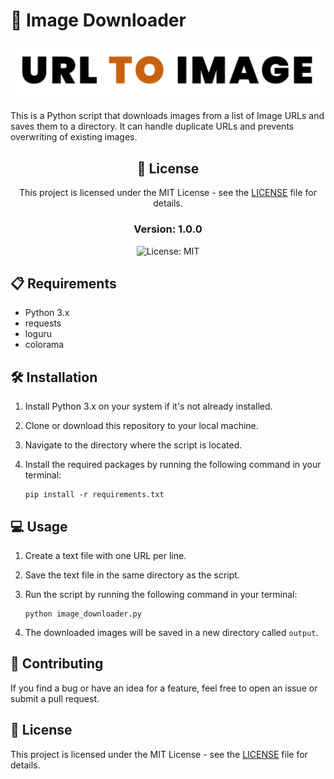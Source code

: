 # 🌅 Image Downloader

![Image Downloader logo](https://github.com/bebedi15/urltoimage/blob/main/urltoimage.png?raw=true)

This is a Python script that downloads images from a list of Image URLs and saves them to a directory. It can handle duplicate URLs and prevents overwriting of existing images.

<div style="text-align:center">

## 📄 License

This project is licensed under the MIT License - see the [LICENSE](LICENSE) file for details.

### Version: 1.0.0

![License: MIT](https://img.shields.io/badge/License-MIT-blue.svg)

</div>


## 📋 Requirements

- Python 3.x
- requests
- loguru
- colorama

## 🛠️ Installation

1. Install Python 3.x on your system if it's not already installed.
2. Clone or download this repository to your local machine.
3. Navigate to the directory where the script is located.
4. Install the required packages by running the following command in your terminal:

    ```
    pip install -r requirements.txt
    ```

## 💻 Usage

1. Create a text file with one URL per line.
2. Save the text file in the same directory as the script.
3. Run the script by running the following command in your terminal:

    ```
    python image_downloader.py
    ```

4. The downloaded images will be saved in a new directory called `output`.

## 🤝 Contributing

If you find a bug or have an idea for a feature, feel free to open an issue or submit a pull request.

## 📄 License

This project is licensed under the MIT License - see the [LICENSE](LICENSE) file for details.
